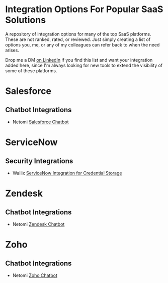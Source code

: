 # Integration Options For Popular SaaS Solutions
A repository of integration options for many of the top SaaS platforms. These are not ranked, rated, or reviewed. Just simply creating a list of options you, me, or any of my colleagues can refer back to when the need arises. 

Drop me a DM <a href="https://www.linkedin.com/in/jonathanbentz">on LinkedIn</a> if you find this list and want your integration added here, since I'm always looking for new tools to extend the visibility of some of these platforms.

# Salesforce
<h2>Chatbot Integrations</h2>
<ul>
  <li>Netomi <a href="https://www.netomi.com/platform/integrations/salesforce">Salesforce Chatbot</a></li>
</ul>  

# ServiceNow
<h2>Security Integrations</h2>
<ul>
  <li>Wallix <a href="https://www.wallix.com/alliances/servicenow/">ServiceNow Integration for Credential Storage</a></li>
</ul>

# Zendesk
<h2>Chatbot Integrations</h2>
<ul>
<li>Netomi <a href="https://www.netomi.com/platform/integrations/zendesk">Zendesk Chatbot</a></li>
</ul>

# Zoho
<h2>Chatbot Integrations</h2>
<ul>
<li>Netomi <a href="https://www.netomi.com/platform/integrations/zoho">Zoho Chatbot</a></li>
</ul>
